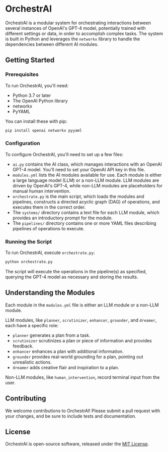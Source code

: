 # OrchestrAI

OrchestrAI is a modular system for orchestrating interactions between several instances of OpenAI's GPT-4 model, potentially trained with different settings or data, in order to accomplish complex tasks. The system is built in Python and leverages the `networkx` library to handle the dependencies between different AI modules.

## Getting Started

### Prerequisites

To run OrchestrAI, you'll need:

- Python 3.7 or later
- The OpenAI Python library
- networkx
- PyYAML

You can install these with pip:

```bash
pip install openai networkx pyyaml
```

### Configuration

To configure OrchestrAI, you'll need to set up a few files:

- `ai.py` contains the AI class, which manages interactions with an OpenAI GPT-4 model. You'll need to set your OpenAI API key in this file.
- `modules.yml` lists the AI modules available for use. Each module is either a large language model (LLM) or a non-LLM module. LLM modules are driven by OpenAI's GPT-4, while non-LLM modules are placeholders for manual human intervention.
- `orchestrate.py` is the main script, which loads the modules and pipelines, constructs a directed acyclic graph (DAG) of operations, and executes them in the correct order.
- The `systems/` directory contains a text file for each LLM module, which provides an introductory prompt for the module.
- The `pipelines/` directory contains one or more YAML files describing pipelines of operations to execute.

### Running the Script

To run OrchestrAI, execute `orchestrate.py`:

```bash
python orchestrate.py
```

The script will execute the operations in the pipeline(s) as specified, querying the GPT-4 model as necessary and storing the results.

## Understanding the Modules

Each module in the `modules.yml` file is either an LLM module or a non-LLM module.

LLM modules, like `planner`, `scrutinizer`, `enhancer`, `grounder`, and `dreamer`, each have a specific role:

- `planner` generates a plan from a task.
- `scrutinizer` scrutinizes a plan or piece of information and provides feedback.
- `enhancer` enhances a plan with additional information.
- `grounder` provides real-world grounding for a plan, pointing out unrealistic actions.
- `dreamer` adds creative flair and inspiration to a plan.

Non-LLM modules, like `human_intervention`, record terminal input from the user.

## Contributing

We welcome contributions to OrchestrAI! Please submit a pull request with your changes, and be sure to include tests and documentation.

## License

OrchestrAI is open-source software, released under the [MIT License](https://opensource.org/licenses/MIT).